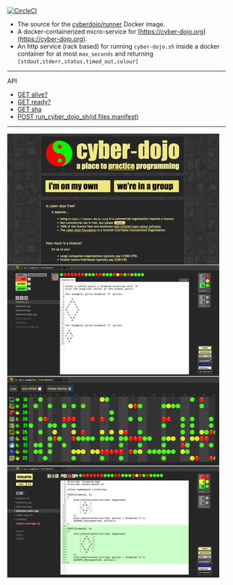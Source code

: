 [![CircleCI](https://circleci.com/gh/cyber-dojo/runner.svg?style=svg)](https://circleci.com/gh/cyber-dojo/runner)

- The source for the [cyberdojo/runner](https://hub.docker.com/r/cyberdojo/runner/tags) Docker image.
- A docker-containerized micro-service for [https://cyber-dojo.org](https://cyber-dojo.org).
- An http service (rack based) for running `cyber-dojo.sh` inside a docker container for at most `max_seconds` and returning `[stdout,stderr,status,timed_out,colour]`

***
API

* [GET alive?](docs/api.md#get-alive)  
* [GET ready?](docs/api.md#get-ready)
* [GET sha](docs/api.md#get-sha)
* [POST run_cyber_dojo_sh(id,files,manifest)](docs/api.md#post-run_cyber_dojo_shidfilesmanifest)

***

![cyber-dojo.org home page](https://github.com/cyber-dojo/cyber-dojo/blob/master/shared/home_page_snapshot.png)
